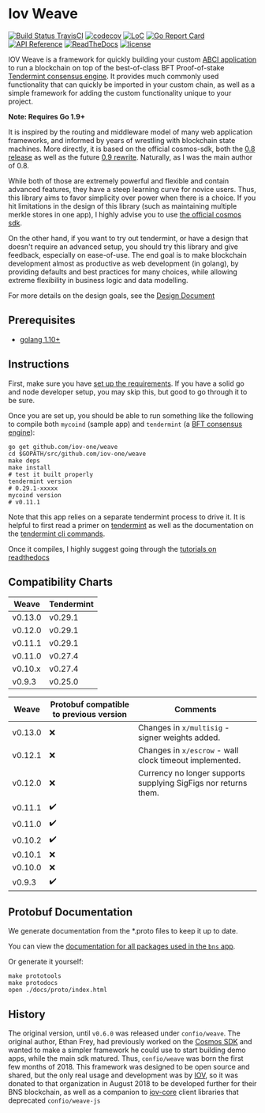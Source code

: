 # Iov Weave
[![Build Status TravisCI](https://api.travis-ci.com/iov-one/weave.svg?branch=master)](https://travis-ci.com/iov-one/weave)
[![codecov](https://codecov.io/gh/iov-one/weave/branch/master/graph/badge.svg)](https://codecov.io/gh/iov-one/weave/branch/master)
[![LoC](https://tokei.rs/b1/github/iov-one/weave)](https://github.com/iov-one/weave)
[![Go Report Card](https://goreportcard.com/badge/github.com/iov-one/weave)](https://goreportcard.com/report/github.com/iov-one/weave)
[![API Reference](https://godoc.org/github.com/iov-one/weave?status.svg
)](https://godoc.org/github.com/iov-one/weave)
[![ReadTheDocs](https://readthedocs.org/projects/weave/badge/?version=latest)](http://weave.readthedocs.io/en/latest/)
[![license](https://img.shields.io/github/license/iov-one/weave.svg)](https://github.com/iov-one/weave/blob/master/LICENSE)

IOV Weave is a framework for quickly building your custom
[ABCI application](https://github.com/tendermint/abci)
to run a blockchain on top of the best-of-class
BFT Proof-of-stake [Tendermint consensus engine](https://tendermint.com).
It provides much commonly used functionality that can
quickly be imported in your custom chain, as well as a
simple framework for adding the custom functionality unique
to your project.

**Note: Requires Go 1.9+**

It is inspired by the routing and middleware model of many web
application frameworks, and informed by years of wrestling with
blockchain state machines. More directly, it is based on the
official cosmos-sdk, both the
[0.8 release](https://github.com/cosmos/cosmos-sdk/tree/v0.8.0) as well as the
future [0.9 rewrite](https://github.com/cosmos/cosmos-sdk/tree/develop). Naturally, as I was the main author of 0.8.

While both of those are extremely powerful and flexible
and contain advanced features, they have a steep learning
curve for novice users. Thus, this library aims to favor
simplicity over power when there is a choice. If you hit
limitations in the design of this library (such as
maintaining multiple merkle stores in one app), I highly
advise you to use
[the official cosmos sdk](https://github.com/cosmos/cosmos-sdk).

On the other hand, if you want to try out tendermint, or have a
design that doesn't require an advanced setup, you should try
this library and give feedback, especially on ease-of-use.
The end goal is to make blockchain development almost as
productive as web development (in golang), by providing
defaults and best practices for many choices, while allowing
extreme flexibility in business logic and data modelling.

For more details on the design goals, see the
[Design Document](./docs/design.rst)

## Prerequisites

* [golang 1.10+](https://golang.org/doc/install)

## Instructions

First, make sure you have
[set up the requirements](https://weave.readthedocs.io/en/latest/mycoind/setup.html).
If you have a solid go and node developer setup, you may skip this,
but good to go through it to be sure.

Once you are set up, you should be able to run something
like the following to compile both `mycoind` (sample app)
and `tendermint` (a [BFT consensus engine](https://tendermint.com)):

```
go get github.com/iov-one/weave
cd $GOPATH/src/github.com/iov-one/weave
make deps
make install
# test it built properly
tendermint version
# 0.29.1-xxxxx
mycoind version
# v0.11.1
```

Note that this app relies on a separate tendermint process
to drive it. It is helpful to first read a primer on
[tendermint](https://tendermint.readthedocs.io/en/master/introduction.html)
as well as the documentation on the
[tendermint cli commands](https://tendermint.readthedocs.io/en/master/using-tendermint.html).

Once it compiles, I highly suggest going through the
[tutorials on readthedocs](https://weave.readthedocs.io/en/latest/index.html#mycoin-tutorial)

## Compatibility Charts

| Weave | Tendermint |
|--------|-----------|
|v0.13.0 | v0.29.1|
|v0.12.0 | v0.29.1|
|v0.11.1 | v0.29.1|
|v0.11.0 | v0.27.4|
|v0.10.x | v0.27.4|
|v0.9.3	| v0.25.0|

| Weave | Protobuf compatible to previous version| Comments |
|--------|--------------------|------------------|
|v0.13.0 | :x:| Changes in `x/multisig` - signer weights added. |
|v0.12.1 | :x:| Changes in `x/escrow` - wall clock timeout implemented. |
|v0.12.0 | :x:| Currency no longer supports supplying SigFigs nor returns them. |
|v0.11.1 | :heavy_check_mark:| |
|v0.11.0 | :heavy_check_mark:| |
|v0.10.2 | :heavy_check_mark:| |
|v0.10.1 | :x:| |
|v0.10.0 | :x:| |
|v0.9.3	| :heavy_check_mark:| |

## Protobuf Documentation

We generate documentation from the *.proto files to keep it up to date.

You can view the [documentation for all packages used in the `bns` app](http://htmlpreview.github.io/?https://github.com/iov-one/weave/blob/master/docs/proto/index.html).

Or generate it yourself:

```shell
make prototools
make protodocs
open ./docs/proto/index.html
```

## History

The original version, until `v0.6.0` was released under
`confio/weave`. The original author, Ethan Frey, had
previously worked on the
[Cosmos SDK](https://github.com/cosmos/cosmos-sdk)
and wanted to make a simpler framework he could use to
start building demo apps, while the main sdk matured.
Thus, `confio/weave` was born the first few months of 2018.
This framework was designed to be open source and shared,
but the only real usage and development was by
[IOV](https://github.com/iov-one), so it was donated to
that organization in August 2018 to be developed further
for their BNS blockchain, as well as a companion to
[iov-core](https://github.com/iov-one/iov-core)
client libraries that deprecated `confio/weave-js`
